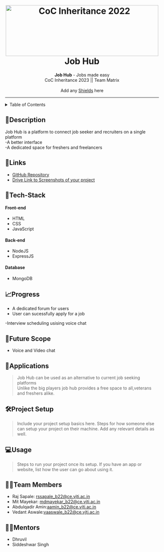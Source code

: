 <h1 align="center">
  <a href="https://github.com/CommunityOfCoders/Inheritance-2023">
    <img src="./Untitled.png" alt="CoC Inheritance 2022" width="500" height="166">
  </a>
  <br>
 Job Hub
</h1>

<div align="center">
   <strong>Job Hub</strong> - Jobs made easy<br>
  CoC Inheritance 2023 || Team Matrix <br> <br>
  Add any <a href="https://shields.io/">Shields</a> here
</div>
<hr>

<details>
<summary>Table of Contents</summary>

- [Description](#description)
- [Links](#links)
- [Tech Stack](#tech-stack)
- [Progress](#progress)
- [Future Scope](#future-scope)
- [Applications](#applications)
- [Project Setup](#project-setup)
- [Usage](#usage)
- [Team Members](#team-members)
- [Mentors](#mentors)
- [Screenshots](#screenshots)

</details>

## 📝Description

Job Hub is a platform to connect job seeker and recruiters on a single platform <br>
-A better interface<br>
-A dedicated space for freshers and freelancers

## 🔗Links

- [GitHub Repository](https://github.com/RajSapale04/JobHub_Inheritance.git)
- [Drive Link to Screenshots of your project](https://drive.google.com/drive/folders/1LgmSOpivfcbCbA7O5r24vOu5Ad34MYjO)
  

## 🤖Tech-Stack
#### Front-end
- HTML
- CSS
- JavaScript

#### Back-end
- NodeJS
- ExpressJS

#### Database
- MongoDB


## 📈Progress

- A dedicated forum for users 
- User can sucessfully apply for a job


-Interview scheduling usising voice chat
  

## 🔮Future Scope

- Voice and Video chat

## 💸Applications

>Job Hub can be used as an alternative to current job seeking platforms<br>Unlike the big players job hub provides a free space to all,veterans and freshers alike.

## 🛠Project Setup

>Include your project setup basics here. Steps for how someone else can setup your project on their machine. Add any relevant details as well.

## 💻Usage

>Steps to run your project once its setup. If you have an app or website, list how the user can go about using it.

## 👨‍💻Team Members
- Raj Sapale: rssapale_b22@ce.vjti.ac.in
- Mit Mayekar: mdmayekar_b22@ce.vjti.ac.in
- Abdulqadir Amin:aamin_b22@ce.vjti.ac.in
- Vedant Aswale:vaaswale_b22@ce.vjti.ac.in

## 👨‍🏫Mentors
- Dhruvil
- Siddeshwar Singh
